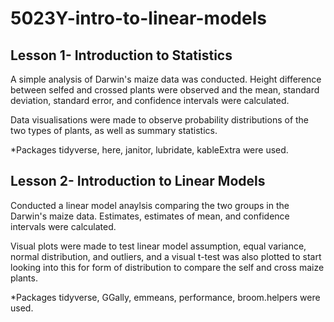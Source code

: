 # 5023Y-intro-to-linear-models
## Lesson 1- Introduction to Statistics

A simple analysis of Darwin's maize data was conducted. Height difference between selfed and crossed plants were observed and the mean, standard deviation, standard error, and confidence intervals were calculated.

Data visualisations were made to observe probability distributions of the two types of plants, as well as summary statistics.

*Packages tidyverse, here, janitor, lubridate, kableExtra were used.

## Lesson 2- Introduction to Linear Models

Conducted a linear model anaylsis comparing the two groups in the Darwin's maize data. Estimates, estimates of mean, and confidence intervals were calculated.

Visual plots were made to test linear model assumption, equal variance, normal distribution, and outliers, and a visual t-test was also plotted to start looking into this for form of distribution to compare the self and cross maize plants.

*Packages tidyverse, GGally, emmeans, performance, broom.helpers were used.
